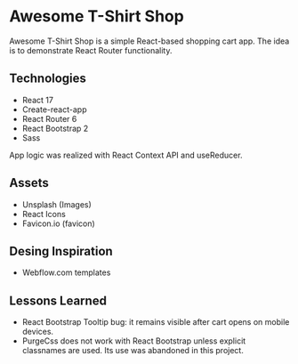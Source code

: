 # Awesome T-Shirt Shop

Awesome T-Shirt Shop is a simple React-based shopping cart app. The idea is to demonstrate React Router functionality.

## Technologies

- React 17
- Create-react-app
- React Router 6
- React Bootstrap 2
- Sass

App logic was realized with React Context API and useReducer.

## Assets

- Unsplash (Images)
- React Icons
- Favicon.io (favicon)

## Desing Inspiration

- Webflow.com templates

## Lessons Learned

- React Bootstrap Tooltip bug: it remains visible after cart opens on mobile devices.
- PurgeCss does not work with React Bootstrap unless explicit classnames are used. Its use was abandoned in this project.
